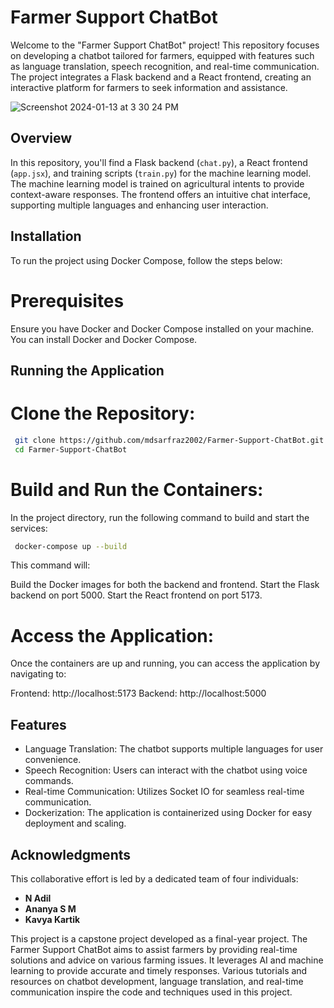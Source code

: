 # Farmer Support ChatBot

Welcome to the "Farmer Support ChatBot" project! This repository focuses on developing a chatbot tailored for farmers, equipped with features such as language translation, speech recognition, and real-time communication. The project integrates a Flask backend and a React frontend, creating an interactive platform for farmers to seek information and assistance.

![Screenshot 2024-01-13 at 3 30 24 PM](https://github.com/adil200/Farmer-Support-ChatBot/assets/75264739/5dcf78d5-e627-4b6f-9174-56ea06431021)

## Overview

In this repository, you'll find a Flask backend (`chat.py`), a React frontend (`app.jsx`), and training scripts (`train.py`) for the machine learning model. The machine learning model is trained on agricultural intents to provide context-aware responses. The frontend offers an intuitive chat interface, supporting multiple languages and enhancing user interaction.

## Installation

To run the project using Docker Compose, follow the steps below:

# Prerequisites
Ensure you have Docker and Docker Compose installed on your machine. You can install Docker and Docker Compose.

## Running the Application

# Clone the Repository:
```bash
 git clone https://github.com/mdsarfraz2002/Farmer-Support-ChatBot.git
 cd Farmer-Support-ChatBot
```
# Build and Run the Containers:
In the project directory, run the following command to build and start the services:
```bash
 docker-compose up --build
```
This command will:

Build the Docker images for both the backend and frontend.
Start the Flask backend on port 5000.
Start the React frontend on port 5173.

# Access the Application:
Once the containers are up and running, you can access the application by navigating to:

Frontend: http://localhost:5173
Backend: http://localhost:5000

## Features

- Language Translation: The chatbot supports multiple languages for user convenience.
- Speech Recognition: Users can interact with the chatbot using voice commands.
- Real-time Communication: Utilizes Socket IO for seamless real-time communication.
- Dockerization: The application is containerized using Docker for easy deployment and scaling.

## Acknowledgments

This collaborative effort is led by a dedicated team of four individuals:

- **N Adil**
- **Ananya S M**
- **Kavya Kartik**

This project is a capstone project developed as a final-year project. The Farmer Support ChatBot aims to assist farmers by providing real-time solutions and advice on various farming issues. It leverages AI and machine learning to provide accurate and timely responses. Various tutorials and resources on chatbot development, language translation, and real-time communication inspire the code and techniques used in this project.
